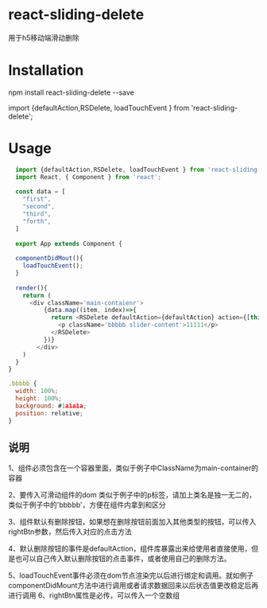 # react-sliding-delete
用于h5移动端滑动删除

# Installation
npm install react-sliding-delete --save

import {defaultAction,RSDelete, loadTouchEvent } from 'react-sliding-delete';
  
# Usage
```javascript
  import {defaultAction,RSDelete, loadTouchEvent } from 'react-sliding-delete';
  import React, { Component } from 'react';
  
  const data = [
    "first",
    "second",
    "third",
    "forth",
  ]
  
  export App extends Component {
  
  componentDidMout(){
    loadTouchEvent();
  }
  
  render(){
    return (
      <div className='main-contaienr'>
          {data.map((item, index)=>{
            return <RSDelete defaultAction={defaultAction} action={[this.firstAction]} rightBtn={[{text:'del','width':'100'},{text:'更多','width':'50'}]} delClass={'del-class'} class={'test'}>
              <p className='bbbbb slider-content'>11111</p>
            </RSDelete>
          })}
        </div>
    )
  }
}
```
``` javascript
.bbbbb {
  width: 100%;
  height: 100%;
  background: #1a1a1a;
  position: relative;
} 
```

## 说明
  1、组件必须包含在一个容器里面，类似于例子中ClassName为main-container的容器
  
  2、要传入可滑动组件的dom 类似于例子中的p标签，请加上类名是独一无二的，类似于例子中的'bbbbb'，方便在组件内拿到和区分
  
  3、组件默认有删除按钮，如果想在删除按钮前面加入其他类型的按钮，可以传入rightBtn参数，然后传入对应的点击方法
  
  4、默认删除按钮的事件是defaultAction，组件库暴露出来给使用者直接使用，但是也可以自己传入默认删除按钮的点击事件，或者使用自己的删除方法。
  
  5、loadTouchEvent事件必须在dom节点渲染完以后进行绑定和调用。就如例子componentDidMount方法中进行调用或者请求数据回来以后状态值更改稳定后再进行调用
  6、rightBtn属性是必传，可以传入一个空数组
